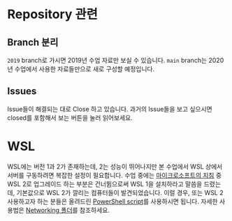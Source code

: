 # Repository 관련

## Branch 분리
`2019` branch로 가시면 2019년 수업 자료만 보실 수 있습니다.
`main` branch는 2020년 수업에서 사용한 자료들만으로 새로 구성할 예정입니다.

## Issues
Issue들이 해결되는 대로 Close 하고 있습니다. 과거의 Issue들을 보고 싶으시면 closed를 포함해서 보는 버튼을 눌러 읽어보세요.

# WSL
WSL에는 버전 1과 2가 존재하는데, 2는 성능이 뛰어나지만 본 수업에서 WSL 상에서 서버를 구동하려면 복잡한 설정이 필요합니다.
수업 중에는 [마이크로소프트의 지침](https://docs.microsoft.com/en-us/windows/wsl/install-win10) 중 WSL 2로 업그레이드 하는 부분은 건너뜀으로써 WSL 1을 설치하라고 말씀을 드렸는데, 기본값으로 WSL 2가 깔리는 컴퓨터들이 발견되었습니다.
이럴 경우, 또는 WSL 2 사용하고자 하는 분들은 올려드린 [PowerShell script](https://github.com/kbdlab/walking_robot/blob/master/Networking/WSL2.ps1)를 사용하시면 됩니다. 자세한 사용법은 [Networking 폴더](https://github.com/kbdlab/walking_robot/tree/master/Networking)를 참조하세요.
